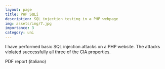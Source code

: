 ```yaml
---
layout: page
title: PHP SQLi
description: SQL injection testing in a PHP webpage
img: assets/img/7.jpg
importance: 3
category: uni
---
```


I have performed basic SQL injection attacks on a PHP website.
The attacks violated successfully all three of the CIA properties.

PDF report (italiano)